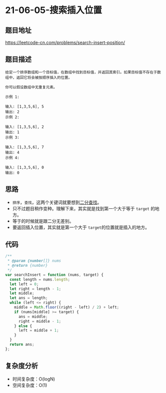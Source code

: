 # 21-06-05-搜索插入位置

## 题目地址

<https://leetcode-cn.com/problems/search-insert-position/>

## 题目描述

```
给定一个排序数组和一个目标值，在数组中找到目标值，并返回其索引。如果目标值不存在于数组中，返回它将会被按顺序插入的位置。

你可以假设数组中无重复元素。

示例 1:

输入: [1,3,5,6], 5
输出: 2
示例 2:

输入: [1,3,5,6], 2
输出: 1
示例 3:

输入: [1,3,5,6], 7
输出: 4
示例 4:

输入: [1,3,5,6], 0
输出: 0
```

## 思路

+ `排序`，`查找`，这两个关键词就要想到[二分查找](../算法记录/二分查找.md)。
+ 只不过题目稍作变种。理解下来，其实就是找到第一个大于等于 `target` 的地方。
+ 等于的时候就是跟二分无差别。
+ 要返回插入位置，其实就是第一个大于 `target`的位置就是插入的地方。

## 代码
``` javascript
/**
 * @param {number[]} nums
 * @return {number}
 */
var searchInsert = function (nums, target) {
  const length = nums.length;
  let left = 0;
  let right = length - 1;
  let middle;
  let ans = length;
  while (left <= right) {
    middle = Math.floor((right - left) / 2) + left;
    if (nums[middle] >= target) {
      ans = middle;
      right = middle - 1;
    } else {
      left = middle + 1;
    }
  }
  return ans;
};
```

## 复杂度分析
+ 时间复杂度：O(logN)
+ 空间复杂度：O(1)